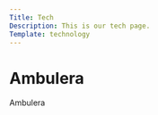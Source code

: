 ```yaml
---
Title: Tech
Description: This is our tech page.
Template: technology
---
```


Ambulera
==========================

Ambulera
